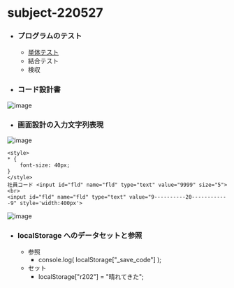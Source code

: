 # subject-220527

- ### プログラムのテスト
  - [単体テスト](https://e-words.jp/w/%E5%8D%98%E4%BD%93%E3%83%86%E3%82%B9%E3%83%88.html)
  - 結合テスト
  - 検収
- ### コード設計書
![image](https://user-images.githubusercontent.com/1501327/170611590-0c8fca4d-ff90-4804-abf0-2218d184555d.png)
   
- ### 画面設計の入力文字列表現
![image](https://user-images.githubusercontent.com/1501327/170617146-8ad423c3-e0ed-4e78-acbb-0ca207b6d19a.png)

```
<style>
* {
	font-size: 40px;
}
</style>
社員コード <input id="fld" name="fld" type="text" value="9999" size="5">
<br>
<input id="fld" name="fld" type="text" value="9----------20------------9" style='width:400px'>
```
![image](https://user-images.githubusercontent.com/1501327/170618712-4e03d7ef-745a-431f-b325-a5e2853ed657.png)

- ### localStorage へのデータセットと参照
  - 参照
    - console.log( localStorage["_save_code"] );
  - セット
    - localStorage["r202"] = "晴れてきた";
